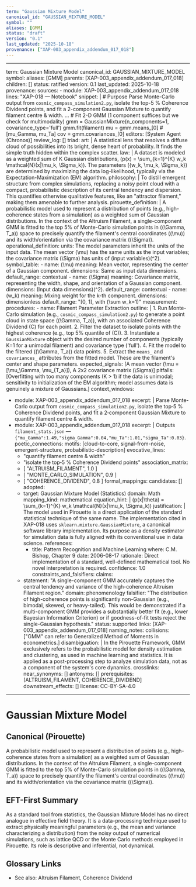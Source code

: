 ```yaml
---
term: "Gaussian Mixture Model"
canonical_id: "GAUSSIAN_MIXTURE_MODEL"
symbol: ""
aliases: [GMM]
status: "draft"
version: "0.1"
last_updated: "2025-10-18"
provenance: ["XAP-003_appendix_addendum_017_018"]
---
```


---
term: Gaussian Mixture Model
canonical_id: GAUSSIAN_MIXTURE_MODEL
symbol: 
aliases: [GMM]
parents: [XAP-003_appendix_addendum_017_018]
children: []
status: ratified
version: 0.1
last_updated: 2025-10-18
provenance:
  sources:
    - module: XAP-003_appendix_addendum_017_018
      lines: "XAP-018 — Notebook"
      snippet: |
        # Purpose
        Parse Monte-Carlo output from `cosmic_compass_simulation2.py`, isolate the top-5 % Coherence Dividend points, and fit a 2-component Gaussian Mixture to quantify filament centre & width.
        ...
        # Fit 2-D GMM (1 component suffices but we check for multimodality)
        gmm = GaussianMixture(n_components=1, covariance_type='full')
        gmm.fit(filament)
        mu = gmm.means_[0]            # [mu_Gamma, mu_Ta]
        cov = gmm.covariances_[0]
  editors: [System Agent (Chronos)]
  review_log: []
triad:
  art: |
    A statistical lens that resolves a diffuse cloud of possibilities into its bright, dense heart of probability. It finds the simple truth hidden within the complex scatter.
  law: |
    A dataset is modeled as a weighted sum of K Gaussian distributions, \(p(x) = \sum_{k=1}^{K} w_k \mathcal{N}(x|\mu_k, \Sigma_k)\). The parameters \(\{w_k, \mu_k, \Sigma_k\}\) are determined by maximizing the data log-likelihood, typically via the Expectation-Maximization (EM) algorithm.
  philosophy: |
    To distill emergent structure from complex simulations, replacing a noisy point cloud with a compact, probabilistic description of its central tendency and dispersion. This quantifies otherwise qualitative features, like an "attractor filament," making them amenable to further analysis.
pirouette_definition: |
  A probabilistic model used to represent a distribution of points (e.g., high-coherence states from a simulation) as a weighted sum of Gaussian distributions. In the context of the Altruism Filament, a single-component GMM is fitted to the top 5% of Monte-Carlo simulation points in \((\Gamma, T_a)\) space to precisely quantify the filament's central coordinates (\(\mu\)) and its width/orientation via the covariance matrix (\(\Sigma\)).
operational_definition:
  units: The model parameters inherit the units of the input data. The mean vector \(\mu\) has the same units as the input variables; the covariance matrix \(\Sigma\) has units of (input variables)\(^2\).
  symbol_table:
    - name: \(\mu\)
      meaning: Mean vector, representing the center of a Gaussian component.
      dimensions: Same as input data dimensions.
      default_range: contextual
    - name: \(\Sigma\)
      meaning: Covariance matrix, representing the width, shape, and orientation of a Gaussian component.
      dimensions: (Input data dimensions)\(^2\).
      default_range: contextual
    - name: \(w_k\)
      meaning: Mixing weight for the k-th component.
      dimensions: dimensionless
      default_range: "[0, 1], with \(\sum w_k=1\)"
  measurement:
    procedures:
      - name: Filament Parameter Extraction
        outline: |
          1. Run Monte-Carlo simulation (e.g., `cosmic_compass_simulation2.py`) to generate a point cloud in state space \((\Gamma, T_a)\), with an associated Coherence Dividend \(C\) for each point.
          2. Filter the dataset to isolate points with the highest coherence (e.g., top 5% quantile of \(C\)).
          3. Instantiate a `GaussianMixture` object with the desired number of components (typically K=1 for a unimodal filament) and covariance type ('full').
          4. Fit the model to the filtered \((\Gamma, T_a)\) data points.
          5. Extract the `means_` and `covariances_` attributes from the fitted model. These are the filament's center and shape parameters.
        expected_signals: [A mean vector \(\mu = [\mu_\Gamma, \mu_{T_a}]\), A 2x2 covariance matrix \(\Sigma\)]
        pitfalls: [Overfitting with too many components (K > 1) if the data is unimodal; sensitivity to initialization of the EM algorithm; model assumes data is genuinely a mixture of Gaussians.]
context_windows:
  - module: XAP-003_appendix_addendum_017_018
    excerpt: |
      Parse Monte-Carlo output from `cosmic_compass_simulation2.py`, isolate the top‑5 % Coherence Dividend points, and fit a 2‑component Gaussian Mixture to quantify filament centre & width.
  - module: XAP-003_appendix_addendum_017_018
    excerpt: |
      Outputs `filament_stats.json` — `{"mu_Gamma":1.49,"sigma_Gamma":0.04,"mu_Ta":1.01,"sigma_Ta":0.03}`.
poetic_connections:
  motifs: [cloud-to-core, signal-from-noise, emergent-structure, probabilistic-description]
  evocative_lines:
    - "quantify filament centre & width"
    - "isolate the top‑5 % Coherence Dividend points"
  association_matrix:
    - [ "ALTRUISM_FILAMENT", 1.0 ]
    - [ "MONTE_CARLO_SIMULATION", 0.9 ]
    - [ "COHERENCE_DIVIDEND", 0.8 ]
formal_mappings:
  candidates: []
  adopted:
    - target: Gaussian Mixture Model (Statistics)
      domain: Math
      mapping_kind: mathematical
      equation_hint: |
        \(p(x|\theta) = \sum_{k=1}^{K} w_k \mathcal{N}(x|\mu_k, \Sigma_k)\)
      justification: |
        The model used in Pirouette is a direct application of the standard statistical technique of the same name. The implementation cited in XAP-018 uses `sklearn.mixture.GaussianMixture`, a canonical software library implementation. Its purpose as a density estimator for simulation data is fully aligned with its conventional use in data science.
      references:
        - title: Pattern Recognition and Machine Learning
          where: C.M. Bishop, Chapter 9
          date: 2006-08-17
      rationale: Direct implementation of a standard, well-defined mathematical tool. No novel interpretation is required.
      confidence: 1.0
constraints_and_falsifiers:
  claims:
    - statement: "A single-component GMM accurately captures the central tendency and variance of the high-coherence Altruism Filament region."
      domain: phenomenology
      falsifier: "The distribution of high-coherence points is significantly non-Gaussian (e.g., bimodal, skewed, or heavy-tailed). This would be demonstrated if a multi-component GMM provides a substantially better fit (e.g., lower Bayesian Information Criterion) or if goodness-of-fit tests reject the single-Gaussian hypothesis."
      status: supported
      links: [XAP-003_appendix_addendum_017_018]
naming_notes:
  collisions: ["GMM" can refer to Generalized Method of Moments in econometrics.]
  disambiguation: |
    In the Pirouette Framework, GMM exclusively refers to the probabilistic model for density estimation and clustering, as used in machine learning and statistics. It is applied as a post-processing step to analyze simulation data, not as a component of the system's core dynamics.
crosslinks:
  near_synonyms: []
  antonyms: []
  prerequisites: [ALTRUISM_FILAMENT, COHERENCE_DIVIDEND]
  downstream_effects: []
license: CC-BY-SA-4.0
---

# Gaussian Mixture Model

## Canonical (Pirouette)
A probabilistic model used to represent a distribution of points (e.g., high-coherence states from a simulation) as a weighted sum of Gaussian distributions. In the context of the Altruism Filament, a single-component GMM is fitted to the top 5% of Monte-Carlo simulation points in \((\Gamma, T_a)\) space to precisely quantify the filament's central coordinates (\(\mu\)) and its width/orientation via the covariance matrix (\(\Sigma\)).

## EFT-First Summary
As a standard tool from statistics, the Gaussian Mixture Model has no direct analogue in effective field theory. It is a data-processing technique used to extract physically meaningful parameters (e.g., the mean and variance characterizing a distribution) from the noisy output of numerical simulations, such as lattice QCD or the Monte Carlo methods employed in Pirouette. Its role is descriptive and inferential, not dynamical.

## Glossary Links
- See also: Altruism Filament, Coherence Dividend